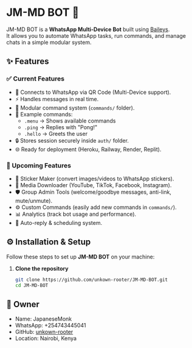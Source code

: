 
# JM-MD BOT 🤖

JM-MD BOT is a **WhatsApp Multi-Device Bot** built using [Baileys](https://github.com/WhiskeySockets/Baileys).  
It allows you to automate WhatsApp tasks, run commands, and manage chats in a simple modular system.
## ✨ Features

### ✅ Current Features
- 📲 Connects to WhatsApp via QR Code (Multi-Device support).
- ⚡ Handles messages in real time.
- 🧩 Modular command system (`commands/` folder).
- 🤖 Example commands:
  - `.menu` → Shows available commands
  - `.ping` → Replies with "Pong!"
  - `.hello` → Greets the user
- 🔒 Stores session securely inside `auth/` folder.
- 🌐 Ready for deployment (Heroku, Railway, Render, Replit).

### 🚀 Upcoming Features
- 🎨 Sticker Maker (convert images/videos to WhatsApp stickers).
- 🎵 Media Downloader (YouTube, TikTok, Facebook, Instagram).
- 🛡️ Group Admin Tools (welcome/goodbye messages, anti-link, mute/unmute).
- ⚙️ Custom Commands (easily add new commands in `commands/`).
- 📊 Analytics (track bot usage and performance).
- 🔔 Auto-reply & scheduling system.
## ⚙️ Installation & Setup

Follow these steps to set up **JM-MD BOT** on your machine:

1. **Clone the repository**
   ```bash
   git clone https://github.com/unkown-rooter/JM-MD-BOT.git
   cd JM-MD-BOT
## 👤 Owner

- Name: JapaneseMonk
- WhatsApp: +254743445041
- GitHub: [unkown-rooter](https://github.com/unkown-rooter)
- Location: Nairobi, Kenya
